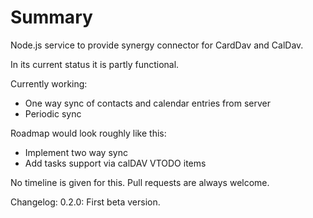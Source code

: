 Summary
=======

Node.js service to provide synergy connector for CardDav and CalDav.

In its current status it is partly functional.

Currently working:
* One way sync of contacts and calendar entries from server
* Periodic sync

Roadmap would look roughly like this:
* Implement two way sync
* Add tasks support via calDAV VTODO items

No timeline is given for this. Pull requests are always welcome.

Changelog:
0.2.0: First beta version.